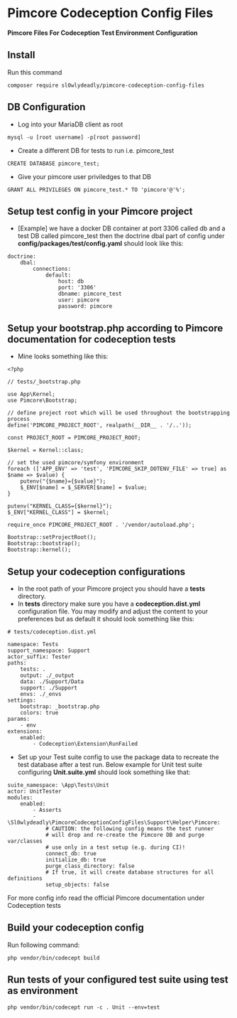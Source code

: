 # Pimcore Codeception Config Files

**Pimcore Files For Codeception Test Environment Configuration**

## Install
Run this command
```
composer require sl0wlydeadly/pimcore-codeception-config-files
```

## DB Configuration

- Log into your MariaDB client as root

```
mysql -u [root username] -p[root password]
```

- Create a different DB for tests to run i.e. pimcore_test

```
CREATE DATABASE pimcore_test;
```

- Give your pimcore user priviledges to that DB

```
GRANT ALL PRIVILEGES ON pimcore_test.* TO 'pimcore'@'%';
```

## Setup test config in your Pimcore project

- [Example] we have a docker DB container at port 3306 called db and a test DB called pimcore_test then the doctrine dbal part of config under **config/packages/test/config.yaml** should look like this:

```
doctrine:
    dbal:
        connections:
            default:
                host: db
                port: '3306'
                dbname: pimcore_test
                user: pimcore
                password: pimcore
```
## Setup your bootstrap.php according to Pimcore documentation for codeception tests
- Mine looks something like this:
```
<?php

// tests/_bootstrap.php

use App\Kernel;
use Pimcore\Bootstrap;

// define project root which will be used throughout the bootstrapping process
define('PIMCORE_PROJECT_ROOT', realpath(__DIR__ . '/..'));

const PROJECT_ROOT = PIMCORE_PROJECT_ROOT;

$kernel = Kernel::class;

// set the used pimcore/symfony environment
foreach (['APP_ENV' => 'test', 'PIMCORE_SKIP_DOTENV_FILE' => true] as $name => $value) {
    putenv("{$name}={$value}");
    $_ENV[$name] = $_SERVER[$name] = $value;
}

putenv("KERNEL_CLASS={$kernel}");
$_ENV["KERNEL_CLASS"] = $kernel;

require_once PIMCORE_PROJECT_ROOT . '/vendor/autoload.php';

Bootstrap::setProjectRoot();
Bootstrap::bootstrap();
Bootstrap::kernel();
```

## Setup your codeception configurations

- In the root path of your Pimcore project you should have a **tests** directory.
- In **tests** directory make sure you have a **codeception.dist.yml** configuration file. You may modify and adjust the content to your preferences but as default it should look something like this:
```
# tests/codeception.dist.yml

namespace: Tests
support_namespace: Support
actor_suffix: Tester
paths:
    tests: .
    output: ./_output
    data: ./Support/Data
    support: ./Support
    envs: ./_envs
settings:
    bootstrap: _bootstrap.php
    colors: true
params:
    - env
extensions:
    enabled:
        - Codeception\Extension\RunFailed
```
- Set up your Test suite config to use the package data to recreate the test database after a test run. Below example for Unit test suite configuring **Unit.suite.yml** should look something like that:
```
suite_namespace: \App\Tests\Unit
actor: UnitTester
modules:
    enabled:
        - Asserts
        - \Sl0wlydeadly\PimcoreCodeceptionConfigFiles\Support\Helper\Pimcore:
            # CAUTION: the following config means the test runner
            # will drop and re-create the Pimcore DB and purge var/classes
            # use only in a test setup (e.g. during CI)!
            connect_db: true
            initialize_db: true
            purge_class_directory: false
            # If true, it will create database structures for all definitions
            setup_objects: false
```
For more config info read the official Pimcore documentation under Codeception tests

## Build your codeception config

Run following command:
```
php vendor/bin/codecept build
```

## Run tests of your configured test suite using test as environment

```
php vendor/bin/codecept run -c . Unit --env=test
```